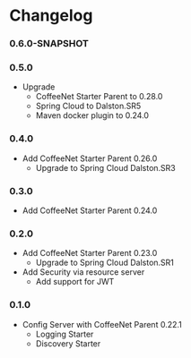 # Changelog 

### 0.6.0-SNAPSHOT

### 0.5.0
* Upgrade
  * CoffeeNet Starter Parent to 0.28.0
  * Spring Cloud to Dalston.SR5
  * Maven docker plugin to 0.24.0

### 0.4.0
* Add CoffeeNet Starter Parent 0.26.0
  * Upgrade to Spring Cloud Dalston.SR3

### 0.3.0
* Add CoffeeNet Starter Parent 0.24.0

### 0.2.0
* Add CoffeeNet Starter Parent 0.23.0
  * Upgrade to Spring Cloud Dalston.SR1
* Add Security via resource server
  * Add support for JWT

### 0.1.0
* Config Server with CoffeeNet Parent 0.22.1
  * Logging Starter
  * Discovery Starter